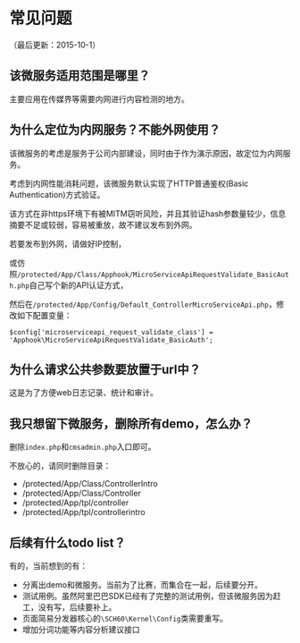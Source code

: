 # 常见问题

（最后更新：2015-10-1）

## 该微服务适用范围是哪里？

主要应用在传媒界等需要内网进行内容检测的地方。

## 为什么定位为内网服务？不能外网使用？

该微服务的考虑是服务于公司内部建设，同时由于作为演示原因，故定位为内网服务。

考虑到内网性能消耗问题，该微服务默认实现了HTTP普通鉴权(Basic Authentication)方式验证。

该方式在非https环境下有被MITM窃听风险，并且其验证hash参数量较少，信息摘要不足或较弱，容易被重放，故不建议发布到外网。

若要发布到外网，请做好IP控制，

或仿照```/protected/App/Class/Apphook/MicroServiceApiRequestValidate_BasicAuth.php```自己写个新的API认证方式，

然后在```/protected/App/Config/Default_ControllerMicroServiceApi.php```，修改如下配置变量：

```
$config['microserviceapi_request_validate_class'] = 'Apphook\MicroServiceApiRequestValidate_BasicAuth';
```

## 为什么请求公共参数要放置于url中？

这是为了方便web日志记录、统计和审计。


## 我只想留下微服务，删除所有demo，怎么办？

删除```index.php```和```cmsadmin.php```入口即可。

不放心的，请同时删除目录：

* /protected/App/Class/ControllerIntro
* /protected/App/Class/Controller
* /protected/App/tpl/controller
* /protected/App/tpl/controllerintro


## 后续有什么todo list？

有的，当前想到的有：

* 分离出demo和微服务。当前为了比赛，而集合在一起，后续要分开。
* 测试用例。虽然阿里巴巴SDK已经有了完整的测试用例，但该微服务因为赶工，没有写，后续要补上。
* 页面简易分发器核心的```\SCH60\Kernel\Config```类需要重写。
* 增加分词功能等内容分析建议接口
